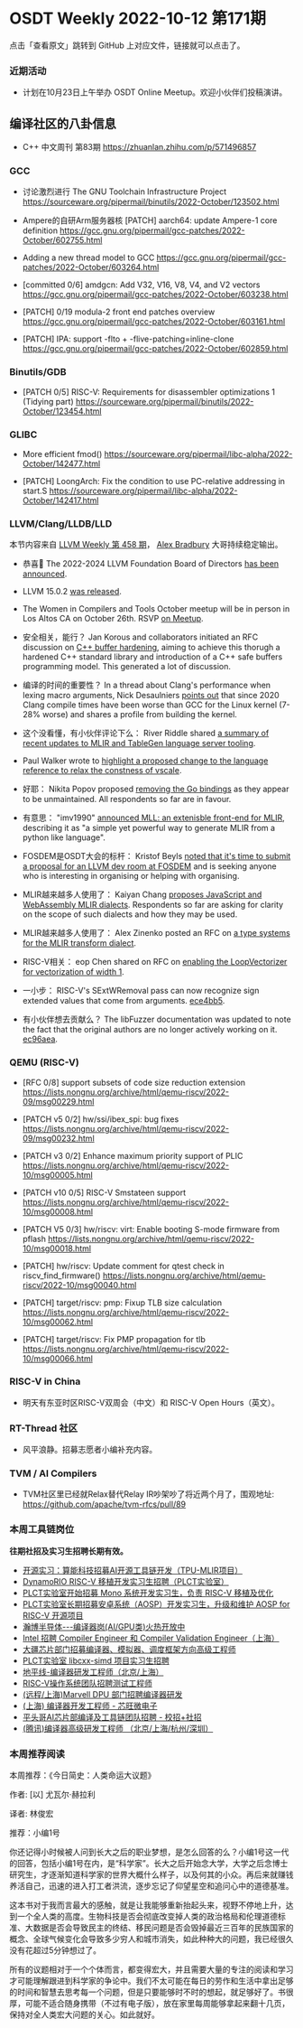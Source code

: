 # OSDT Weekly 2022-10-12 第171期

点击「查看原文」跳转到 GitHub 上对应文件，链接就可以点击了。

### 近期活动

- 计划在10月23日上午举办 OSDT Online Meetup。欢迎小伙伴们投稿演讲。

## 编译社区的八卦信息

- C++ 中文周刊 第83期 https://zhuanlan.zhihu.com/p/571496857

### GCC

- 讨论激烈进行 The GNU Toolchain Infrastructure Project
  https://sourceware.org/pipermail/binutils/2022-October/123502.html

- Ampere的自研Arm服务器核
  [PATCH] aarch64: update Ampere-1 core definition
  https://gcc.gnu.org/pipermail/gcc-patches/2022-October/602755.html

- Adding a new thread model to GCC
  https://gcc.gnu.org/pipermail/gcc-patches/2022-October/603264.html

- [committed 0/6] amdgcn: Add V32, V16, V8, V4, and V2 vectors
  https://gcc.gnu.org/pipermail/gcc-patches/2022-October/603238.html

- [PATCH] 0/19 modula-2 front end patches overview
  https://gcc.gnu.org/pipermail/gcc-patches/2022-October/603161.html

- [PATCH] IPA: support -flto + -flive-patching=inline-clone
  https://gcc.gnu.org/pipermail/gcc-patches/2022-October/602859.html

### Binutils/GDB

- [PATCH 0/5] RISC-V: Requirements for disassembler optimizations 1 (Tidying part)
  https://sourceware.org/pipermail/binutils/2022-October/123454.html

### GLIBC

- More efficient fmod()
  https://sourceware.org/pipermail/libc-alpha/2022-October/142477.html

- [PATCH] LoongArch: Fix the condition to use PC-relative addressing in start.S
  https://sourceware.org/pipermail/libc-alpha/2022-October/142417.html

### LLVM/Clang/LLDB/LLD

本节内容来自 [LLVM Weekly 第 458 期](http://llvmweekly.org/issue/458)，
[Alex Bradbury](https://www.linkedin.com/in/alex-bradbury/) 大哥持续稳定输出。

* 恭喜🎉 The 2022-2024 LLVM Foundation Board of Directors [has been announced](https://blog.llvm.org/posts/2022-10-03-llvmfoundationboardannouncement/).

* LLVM 15.0.2 [was released](https://discourse.llvm.org/t/llvm-15-0-2-released/65695).

* The Women in Compilers and Tools October meetup will be in person in Los Altos CA on October 26th. RSVP [on Meetup](https://www.meetup.com/llvm_wict/events/288934643/).

* 安全相关，能行？ Jan Korous and collaborators initiated an RFC discussion on [C++ buffer hardening](https://discourse.llvm.org/t/rfc-c-buffer-hardening/65734), aiming to achieve this thorugh a hardened C++ standard library and introduction of a C++ safe buffers programming model. This generated a lot of discussion.

* 编译的时间的重要性？ In a thread about Clang's performance when lexing macro arguments, Nick Desaulniers [points out](https://discourse.llvm.org/t/macro-performance-lexer-and-sourcemanager/65713) that since 2020 Clang compile times have been worse than GCC for the Linux kernel (7-28% worse) and shares a profile from building the kernel.

* 这个没看懂，有小伙伴评论下么： River Riddle shared [a summary of recent updates to MLIR and TableGen language server tooling](https://discourse.llvm.org/t/psa-updates-to-mlir-and-tablegen-language-tooling/65683).

* Paul Walker wrote to [highlight a proposed change to the language reference to relax the constness of vscale](https://discourse.llvm.org/t/proposed-langref-change-to-relax-the-constness-of-vscale/65677).

* 好耶： Nikita Popov proposed [removing the Go bindings](https://discourse.llvm.org/t/rfc-remove-the-go-bindings/65725) as they appear to be unmaintained. All respondents so far are in favour.

* 有意思： "imv1990" [announced MLL: an extenisble front-end for MLIR](https://discourse.llvm.org/t/mll-an-extensible-front-end-for-mlir/65770), describing it as "a simple yet powerful way to generate MLIR from a python like language".

* FOSDEM是OSDT大会的标杆： Kristof Beyls [noted that it's time to submit a proposal for an LLVM dev room at FOSDEM](https://discourse.llvm.org/t/fosdem-llvm-dev-room-organization/65805) and is seeking anyone who is interesting in organising or helping with organising.

* MLIR越来越多人使用了： Kaiyan Chang [proposes JavaScript and WebAssembly MLIR dialects](https://discourse.llvm.org/t/rfc-mlir-web-related-dialect-proposal/65690).  Respondents so far are asking for clarity on the scope of such dialects and how they may be used.

* MLIR越来越多人使用了： Alex Zinenko posted an RFC on [a type systems for the MLIR transform dialect](https://discourse.llvm.org/t/rfc-type-system-for-the-transform-dialect/65702).

* RISC-V相关： eop Chen shared on RFC on [enabling the LoopVectorizer for vectorization of width 1](https://discourse.llvm.org/t/rfc-enabling-loopvectorizer-for-vectorization-width-of-1/65769).

* 一小步： RISC-V's SExtWRemoval pass can now recognize sign extended values that come from arguments. [ece4bb5](https://reviews.llvm.org/rGece4bb5ab894).

* 有小伙伴想去贡献么？ The libFuzzer documentation was updated to note the fact that the original authors are no longer actively working on it.  [ec96aea](https://reviews.llvm.org/rGec96aea846ce).

### QEMU (RISC-V)

- [RFC 0/8] support subsets of code size reduction extension
  https://lists.nongnu.org/archive/html/qemu-riscv/2022-09/msg00229.html

- [PATCH v5 0/2] hw/ssi/ibex_spi: bug fixes
  https://lists.nongnu.org/archive/html/qemu-riscv/2022-09/msg00232.html

- [PATCH v3 0/2] Enhance maximum priority support of PLIC
  https://lists.nongnu.org/archive/html/qemu-riscv/2022-10/msg00005.html

- [PATCH v10 0/5] RISC-V Smstateen support
  https://lists.nongnu.org/archive/html/qemu-riscv/2022-10/msg00008.html

- [PATCH V5 0/3] hw/riscv: virt: Enable booting S-mode firmware from pflash
  https://lists.nongnu.org/archive/html/qemu-riscv/2022-10/msg00018.html

- [PATCH] hw/riscv: Update comment for qtest check in riscv_find_firmware()
  https://lists.nongnu.org/archive/html/qemu-riscv/2022-10/msg00040.html

- [PATCH] target/riscv: pmp: Fixup TLB size calculation
  https://lists.nongnu.org/archive/html/qemu-riscv/2022-10/msg00062.html

- [PATCH] target/riscv: Fix PMP propagation for tlb
  https://lists.nongnu.org/archive/html/qemu-riscv/2022-10/msg00066.html

### RISC-V in China

- 明天有东亚时区RISC-V双周会（中文）和 RISC-V Open Hours（英文）。

### RT-Thread 社区

- 风平浪静。招募志愿者小编补充内容。

### TVM / AI Compilers

- TVM社区里已经就Relax替代Relay IR吵架吵了将近两个月了，围观地址:
  https://github.com/apache/tvm-rfcs/pull/89  

### 本周工具链岗位

**往期社招及实习生招聘长期有效。**

- [开源实习：算能科技招募AI开源工具链开发（TPU-MLIR项目）](https://mp.weixin.qq.com/s/IBJh0ip4k11PzIMZecsWSw)
- [DynamoRIO RISC-V 移植开发实习生招聘（PLCT实验室）](https://mp.weixin.qq.com/s/J_5TjT6DOqeOXJXQI5VQxw)
- [PLCT实验室开始招募 Mono 系统开发实习生，负责 RISC-V 移植及优化](https://mp.weixin.qq.com/s/whEW7Hay1jIP1tBzIPay1A)
- [PLCT实验室长期招募安卓系统（AOSP）开发实习生，升级和维护 AOSP for RISC-V 开源项目](https://mp.weixin.qq.com/s/dJP2cEB1nex2inR5c-cJog)
- [瀚博半导体---编译器岗(AI/GPU类)火热开放中](https://mp.weixin.qq.com/s/8_KjZYa2Il4PglaGyBWk4Q)
- [Intel 招聘 Compiler Engineer 和 Compiler Validation Engineer（上海）](https://mp.weixin.qq.com/s/I3DWxXODNoLRr0kN2xMZLQ)
- [大疆芯片部门招募编译器、模拟器、调度框架方向高级工程师](https://mp.weixin.qq.com/s/Wn5NzAtUTwQNXKRvMVQWLA)
- [PLCT实验室 libcxx-simd 项目实习生招聘](https://mp.weixin.qq.com/s/EIVx5cY74GlodirySY97Qw)
- [地平线-编译器研发工程师（北京/上海）](https://mp.weixin.qq.com/s/MYObl7iWIbyrTz9hCmKWYA)
- [RISC-V操作系统团队招聘测试工程师](https://mp.weixin.qq.com/s/inLFS4pI1F74m_oJ2I7xjQ)
- [(远程/上海)Marvell DPU 部门招聘编译器研发](https://mp.weixin.qq.com/s/B6JjAhF3TZjezD1tjYHDaw)
- [(上海) 编译器开发工程师 - 芯旺微电子](https://mp.weixin.qq.com/s/nqe1-7qffnc0CaejYkpKyw)
- [平头哥AI芯片部编译及工具链团队招聘 - 校招+社招](https://mp.weixin.qq.com/s/kARbXtJotRPCNMrV-yOanA)
- [(腾讯)编译器高级研发工程师 （北京/上海/杭州/深圳）](https://mp.weixin.qq.com/s/DF-2qmHmpKZtJ1djHXM1Ug)

### 本周推荐阅读

本周推荐：《今日简史：人类命运大议题》

作者: [以] 尤瓦尔·赫拉利

译者: 林俊宏

推荐：小编1号

你还记得小时候被人问到长大之后的职业梦想，是怎么回答的么？小编1号这一代的回答，包括小编1号在内，是“科学家”。长大之后开始念大学，大学之后念博士研究生，才逐渐知道科学家的世界大概什么样子，以及何其的小众。再后来就赚钱养活自己，迅速的进入打工者洪流，逐步忘记了仰望星空和追问心中的道德基准。

这本书对于我而言最大的感触，就是让我能够重新抬起头来，视野不停地上升，达到一个全人类的高度。生物科技是否会彻底改变掉人类的政治格局和伦理道德标准、大数据是否会导致民主的终结、移民问题是否会毁掉最近三百年的民族国家的概念、全球气候变化会导致多少穷人和城市消失，如此种种大的问题，我已经很久没有花超过5分钟想过了。

所有的议题相对于一个个体而言，都变得宏大，并且需要大量的专注的阅读和学习才可能理解跟进到科学家的争论中。我们不太可能在每日的劳作和生活中拿出足够的时间和智慧去思考每一个问题，但是只要能够时不时的想起，就足够好了。书很厚，可能不适合随身携带（不过有电子版），放在家里每周能够拿起来翻十几页，保持对全人类宏大问题的关心。如此就好。
